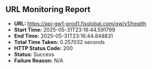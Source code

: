 ## URL Monitoring Report

- **URL:** https://api-gw1-prod1.fisglobal.com/gw/v1/health
- **Start Time:** 2025-05-31T23:16:44.591799
- **End Time:** 2025-05-31T23:16:44.848831
- **Total Time Taken:** 0.257032 seconds
- **HTTP Status Code:** 200
- **Status:** Success
- **Failure Reason:** N/A
